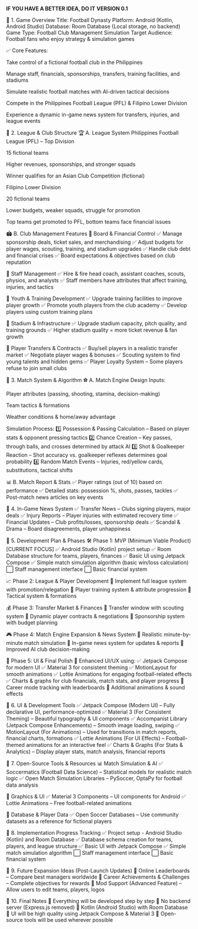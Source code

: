 **IF YOU HAVE A BETTER IDEA, DO IT**
**VERSION 0.1**

📌 1. Game Overview
Title: Football Dynasty
Platform: Android (Kotlin, Android Studio)
Database: Room Database (Local storage, no backend)
Game Type: Football Club Management Simulation
Target Audience: Football fans who enjoy strategy & simulation games

✅ Core Features:

Take control of a fictional football club in the Philippines

Manage staff, financials, sponsorships, transfers, training facilities, and stadiums

Simulate realistic football matches with AI-driven tactical decisions

Compete in the Philippines Football League (PFL) & Filipino Lower Division

Experience a dynamic in-game news system for transfers, injuries, and league events

📌 2. League & Club Structure
🏆 A. League System
Philippines Football League (PFL) – Top Division

15 fictional teams

Higher revenues, sponsorships, and stronger squads

Winner qualifies for an Asian Club Competition (fictional)

Filipino Lower Division

20 fictional teams

Lower budgets, weaker squads, struggle for promotion

Top teams get promoted to PFL, bottom teams face financial issues

🏟 B. Club Management Features
🔹 Board & Financial Control
✅ Manage sponsorship deals, ticket sales, and merchandising
✅ Adjust budgets for player wages, scouting, training, and stadium upgrades
✅ Handle club debt and financial crises
✅ Board expectations & objectives based on club reputation

🔹 Staff Management
✅ Hire & fire head coach, assistant coaches, scouts, physios, and analysts
✅ Staff members have attributes that affect training, injuries, and tactics

🔹 Youth & Training Development
✅ Upgrade training facilities to improve player growth
✅ Promote youth players from the club academy
✅ Develop players using custom training plans

🔹 Stadium & Infrastructure
✅ Upgrade stadium capacity, pitch quality, and training grounds
✅ Higher stadium quality = more ticket revenue & fan growth

🔹 Player Transfers & Contracts
✅ Buy/sell players in a realistic transfer market
✅ Negotiate player wages & bonuses
✅ Scouting system to find young talents and hidden gems
✅ Player Loyalty System – Some players refuse to join small clubs

📌 3. Match System & Algorithm
⚽ A. Match Engine Design
Inputs:

Player attributes (passing, shooting, stamina, decision-making)

Team tactics & formations

Weather conditions & home/away advantage

Simulation Process:
1️⃣ Possession & Passing Calculation – Based on player stats & opponent pressing tactics
2️⃣ Chance Creation – Key passes, through balls, and crosses determined by attack AI
3️⃣ Shot & Goalkeeper Reaction – Shot accuracy vs. goalkeeper reflexes determines goal probability
4️⃣ Random Match Events – Injuries, red/yellow cards, substitutions, tactical shifts

📊 B. Match Report & Stats
✅ Player ratings (out of 10) based on performance
✅ Detailed stats: possession %, shots, passes, tackles
✅ Post-match news articles on key events

📌 4. In-Game News System
✅ Transfer News – Clubs signing players, major deals
✅ Injury Reports – Player injuries with estimated recovery time
✅ Financial Updates – Club profits/losses, sponsorship deals
✅ Scandal & Drama – Board disagreements, player unhappiness

📌 5. Development Plan & Phases
🛠 Phase 1: MVP (Minimum Viable Product) [CURRENT FOCUS]
✅ Android Studio (Kotlin) project setup
✅ Room Database structure for teams, players, finances
✅ Basic UI using Jetpack Compose
✅ Simple match simulation algorithm (basic win/loss calculation)
⬜ Staff management interface
⬜ Basic financial system

📈 Phase 2: League & Player Development
🔹 Implement full league system with promotion/relegation
🔹 Player training system & attribute progression
🔹 Tactical system & formations

💰 Phase 3: Transfer Market & Finances
🔹 Transfer window with scouting system
🔹 Dynamic player contracts & negotiations
🔹 Sponsorship system with budget planning

🎮 Phase 4: Match Engine Expansion & News System
🔹 Realistic minute-by-minute match simulation
🔹 In-game news system for updates & reports
🔹 Improved AI club decision-making

🎨 Phase 5: UI & Final Polish
🔹 Enhanced UI/UX using:
✅ Jetpack Compose for modern UI
✅ Material 3 for consistent theming
✅ MotionLayout for smooth animations
✅ Lottie Animations for engaging football-related effects
✅ Charts & graphs for club financials, match stats, and player progress
🔹 Career mode tracking with leaderboards
🔹 Additional animations & sound effects

📌 6. UI & Development Tools
✅ Jetpack Compose (Modern UI) – Fully declarative UI, performance-optimized
✅ Material 3 (For Consistent Theming) – Beautiful typography & UI components
✅ Accompanist Library (Jetpack Compose Enhancements) – Smooth image loading, swiping
✅ MotionLayout (For Animations) – Used for transitions in match reports, financial charts, formations
✅ Lottie Animations (For UI Effects) – Football-themed animations for an interactive feel
✅ Charts & Graphs (For Stats & Analytics) – Display player stats, match analysis, financial reports

📌 7. Open-Source Tools & Resources
📊 Match Simulation & AI
✅ Soccermatics (Football Data Science) – Statistical models for realistic match logic
✅ Open Match Simulation Libraries – PySoccer, OptaPy for football data analysis

🎨 Graphics & UI
✅ Material 3 Components – UI components for Android
✅ Lottie Animations – Free football-related animations

📂 Database & Player Data
✅ Open Soccer Databases – Use community datasets as a reference for fictional players

📌 8. Implementation Progress Tracking
✅ Project setup - Android Studio (Kotlin) and Room Database
✅ Database schema creation for teams, players, and league structure
✅ Basic UI with Jetpack Compose
✅ Simple match simulation algorithm
⬜ Staff management interface
⬜ Basic financial system

📌 9. Future Expansion Ideas (Post-Launch Updates)
🔹 Online Leaderboards – Compare best managers worldwide
🔹 Career Achievements & Challenges – Complete objectives for rewards
🔹 Mod Support (Advanced Feature) – Allow users to edit teams, players, logos

📌 10. Final Notes
🚀 Everything will be developed step by step
🚀 No backend server (Express.js removed)
🚀 Kotlin (Android Studio) with Room Database
🚀 UI will be high quality using Jetpack Compose & Material 3
🚀 Open-source tools will be used wherever possible
